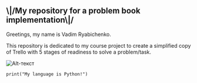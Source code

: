 \\|/My repository for a problem book implementation\\|/
---
Greetings, my name is Vadim Ryabichenko.

This repository is dedicated to my course project to create a simplified copy of Trello with 5 stages of readiness to solve a problem/task.

![Alt-текст](https://encrypted-tbn0.gstatic.com/images?q=tbn:ANd9GcRzGxTOVzu14zH_d6Gdm768SbEV9Ff8rsGdmA&usqp=CAU)

`print("My language is Python!")`
